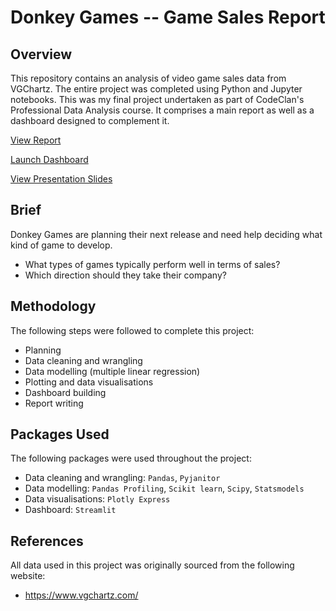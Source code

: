 # Donkey Games -- Game Sales Report

## Overview

This repository contains an analysis of video game sales data from VGChartz. The entire project was completed using Python and Jupyter notebooks. This was my final project undertaken as part of CodeClan's Professional Data Analysis course. It comprises a main report as well as a dashboard designed to complement it.

[View Report](https://mrcslx.github.io/game_sales_report.html)

[Launch Dashboard](https://share.streamlit.io/mrcslx/game_sales/main/dashboard/game_sales_dashboard.py)

[View Presentation Slides](https://mrcslx.github.io/game_sales_slides.pdf)

## Brief

Donkey Games are planning their next release and need help deciding what kind of game to develop.
- What types of games typically perform well in terms of sales?
- Which direction should they take their company?

## Methodology

The following steps were followed to complete this project:
- Planning
- Data cleaning and wrangling
- Data modelling (multiple linear regression)
- Plotting and data visualisations
- Dashboard building
- Report writing

## Packages Used

The following packages were used throughout the project:
- Data cleaning and wrangling: `Pandas`, `Pyjanitor`
- Data modelling: `Pandas Profiling`, `Scikit learn`, `Scipy`, `Statsmodels`
- Data visualisations: `Plotly Express`
- Dashboard: `Streamlit`

## References

All data used in this project was originally sourced from the following website:

- https://www.vgchartz.com/
